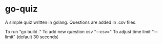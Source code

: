 # go-quiz
A simple quiz written in golang. Questions are added in .csv files.

To run "go build ."
To add new question csv "--csv="
To adjust time limit "--limit"
(default 30 seconds)
